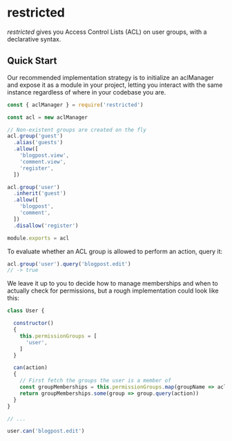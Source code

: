 # restricted

_restricted_ gives you Access Control Lists (ACL) on user groups, with a declarative syntax.

## Quick Start

Our recommended implementation strategy is to initialize an aclManager and expose it as a module in your project, letting you interact with the same instance regardless of where in your codebase you are.

```js
const { aclManager } = require('restricted')

const acl = new aclManager

// Non-existent groups are created on the fly
acl.group('guest')
  .alias('guests')
  .allow([
    'blogpost.view',
    'comment.view',
    'register',
  ])

acl.group('user')
  .inherit('guest')
  .allow([
    'blogpost',
    'comment',
  ])
  .disallow('register')

module.exports = acl
```

To evaluate whether an ACL group is allowed to perform an action, query it:

```js
acl.group('user').query('blogpost.edit')
// -> true
```

We leave it up to you to decide how to manage memberships and when to actually check for permissions, but a rough implementation could look like this:

```js
class User {

  constructor()
  {
    this.permissionGroups = [
      'user',
    ]
  }

  can(action)
  {
    // First fetch the groups the user is a member of
    const groupMemberships = this.permissionGroups.map(groupName => acl.group(groupName))
    return groupMemberships.some(group => group.query(action))
  }
}

// ...

user.can('blogpost.edit')
```
